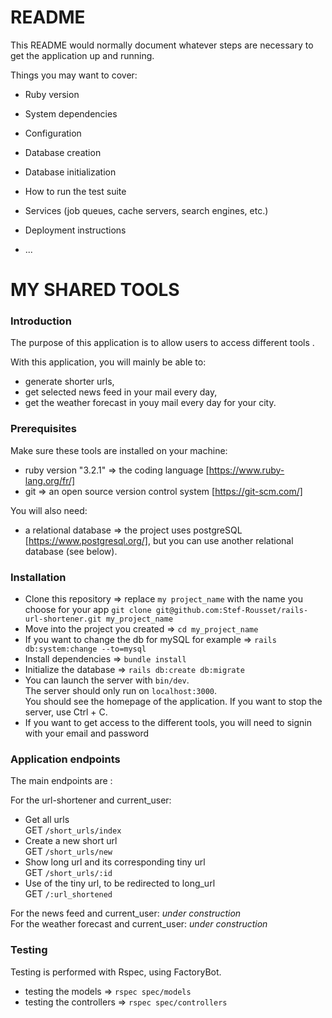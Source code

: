 # README

This README would normally document whatever steps are necessary to get the
application up and running.

Things you may want to cover:

* Ruby version

* System dependencies

* Configuration

* Database creation

* Database initialization

* How to run the test suite

* Services (job queues, cache servers, search engines, etc.)

* Deployment instructions

* ...

# MY SHARED TOOLS

### Introduction ###

The purpose of this application is to allow users to access different tools .

With this application, you will mainly be able to:
- generate shorter urls,
- get selected news feed in your mail every day,
- get the weather forecast in youy mail every day for your city.


### Prerequisites ###

Make sure these tools are installed on your machine:
- ruby version "3.2.1" => the coding language [https://www.ruby-lang.org/fr/]
- git => an open source version control system [https://git-scm.com/]

You will also need:
- a relational database => the project uses postgreSQL [https://www.postgresql.org/], but you can use another relational database (see below).

### Installation ###

- Clone this repository => replace `my project_name` with the name you choose for your app
`git clone git@github.com:Stef-Rousset/rails-url-shortener.git my_project_name`
- Move into the project you created =>
`cd my_project_name`
- If you want to change the db for mySQL for example =>
 `rails db:system:change --to=mysql`
- Install dependencies =>
`bundle install`
- Initialize the database =>
`rails db:create db:migrate`
- You can launch the server with `bin/dev`.<br>
The server should only run on `localhost:3000`.<br>
You should see the homepage of the application.
If you want to stop the server, use Ctrl + C.<br>
- If you want to get access to the different tools, you will need to signin with your email and password

### Application endpoints ###

The main endpoints are :

For the url-shortener and current_user:
- Get all urls<br>
GET `/short_urls/index`
- Create a new short url<br>
GET `/short_urls/new`<br>
- Show long url and its corresponding tiny url<br>
GET `/short_urls/:id`<br>
- Use of the tiny url, to be redirected to long_url <br>
GET `/:url_shortened`<br>

For the news feed and current_user:
*under construction* <br>
For the weather forecast and current_user:
*under construction* <br>

### Testing ###

Testing is performed with Rspec, using FactoryBot.

- testing the models =>
`rspec spec/models`
- testing the controllers =>
`rspec spec/controllers`

